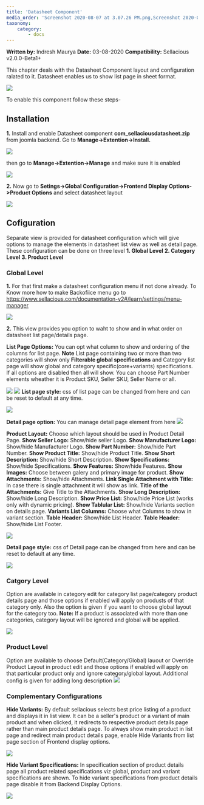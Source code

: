 ```yaml
---
title: 'Datasheet Component'
media_order: 'Screenshot 2020-08-07 at 3.07.26 PM.png,Screenshot 2020-08-07 at 3.22.21 PM.png,Screenshot 2020-08-07 at 3.25.09 PM.png,Screenshot 2020-08-07 at 3.33.15 PM.png,Screenshot 2020-08-07 at 3.42.14 PM.png,Screenshot 2020-08-07 at 3.53.13 PM.png,Screenshot 2020-08-07 at 4.11.49 PM.png,Screenshot 2020-08-07 at 4.48.12 PM.png,image3.png,Screenshot 2020-08-07 at 5.23.11 PM.png,Screenshot 2020-08-07 at 5.28.27 PM.png,Screenshot 2020-08-13 at 6.53.49 PM.png,details page.png,Screenshot 2020-08-14 at 11.15.17 AM.png,Screenshot 2020-08-14 at 11.45.59 AM.png,test3423.png'
taxonomy:
    category:
        - docs
---
```


**Written by:** Indresh Maurya
**Date:** 03-08-2020
**Compatibility:** Sellacious v2.0.0-Beta1+

This chapter deals with the Datasheet Component layout and configuration ralated to it. Datasheet enables us to show list page in sheet format.

![](Screenshot%202020-08-07%20at%203.07.26%20PM.png)

To enable this component follow these steps-

## Installation

**1.** Install and enable Datasheet component **com_sellaciousdatasheet.zip** from joomla backend. Go to **Manage->Extention->Install.** 

![](Screenshot%202020-08-07%20at%203.22.21%20PM.png)

then go to **Manage->Extention->Manage** and make sure it is enabled

![](Screenshot%202020-08-07%20at%203.25.09%20PM.png)

**2.** Now go to **Setings->Global Configuration->Frontend Display Options->Product Options** and select datasheet layout 

![](Screenshot%202020-08-07%20at%203.33.15%20PM.png)

## Cofiguration
Separate view is provided for datasheet configuration which will give options to manage the elements in datasheet list view as well as detail page. These configuration can be done on three level
**1. Global Level**
**2. Category Level**
**3. Product Level**

### Global Level

**1.** For that first make a datasheet configuration menu if not done already. To Know more how to make Backofiice menu go to https://www.sellacious.com/documentation-v2#/learn/settings/menu-manager 

![](Screenshot%202020-08-07%20at%203.42.14%20PM.png)

**2.** This view provides you option to waht to show and in what order on datasheet list page/details page.

**List Page Options:** You can opt what column to show and ordering of the columns for list page. **Note** List page containing two or more than two categories will show only **Filterable global specifications** and Category list page will show global and category specific(core+variants) specifications. If all options are disabled then all will show. You can choose Part Number elements wheather it is Product SKU, Seller SKU, Seller Name or all.

![](Screenshot%202020-08-13%20at%206.53.49%20PM.png)
![](Screenshot%202020-08-07%20at%204.11.49%20PM.png)
**List page style:** css of list page can be changed from here and can be reset to default at any time.

![](Screenshot%202020-08-07%20at%203.53.13%20PM.png)

**Detail page option:** You can manage detail page element from here
![](details%20page.png)

**Product Layout:** Choose which layout should be used in Product Detail Page.
**Show Seller Logo:** Show/hide seller Logo.
**Show Manufacturer Logo:** Show/hide Manufacturer Logo.
**Show Part Number:** Show/hide Part Number.
**Show Product Title:** Show/hide Product Title.
**Show Short Description:** Show/hide Short Description.
**Show Specifications:** Show/hide Specifications.
**Show Features:** Show/hide Features.
**Show Images:** Choose between galery and primary image for product.
**Show Attachments:** Show/hide Attachments.
**Link Single Attachment with Title:** In case there is single attachment it will show as link.
**Title of the Attachments:** Give Title to the Attachments.
**Show Long Description:** Show/hide Long Description.
**Show Price List:** Show/hide Price List (works only with dynamic pricing).
**Show Tablular List:** Show/hide Variants section on details page.
**Variants List Columns:** Choose what Columns to show in variant section.
**Table Header:** Show/hide List Header.
**Table Header:** Show/hide List Footer.

![](image3.png)

**Detail page style:** css of Detail page can be changed from here and can be reset to default at any time.

![](Screenshot%202020-08-07%20at%204.48.12%20PM.png)


### Catgory Level

Option are available in category edit for category list page/category product details page and those options if enabled will apply on produsts of that category only. Also the option is given if you want to choose global layout for the category too. **Note:** If a product is associated with more than one categories, category layout will be ignored and global will be applied.

![](Screenshot%202020-08-07%20at%205.23.11%20PM.png)

### Product Level

Option are available to choose Default(Category/Global) lauout or Override Product Layout in product edit and those options if enabled will apply on that particular product only and ignore category/global layout.
Additional config is given for adding long description
![](test3423.png)

### Complementary Configurations

**Hide Variants:** By default sellacious selects best price listing of a product and displays it in list view. It can be a seller's product or a variant of main product and when clicked, it redirects to respective product details page rather than main product details page. To always show main product in list page and redirect main product details page, enable Hide Variants from list page section of Frontend display options.

![](Screenshot%202020-08-14%20at%2011.15.17%20AM.png)

**Hide Variant Specifications:** In specification section of product details page all product related specifications  viz global, product and variant specifications are shown. To hide variant specifications from product details page disable it from Backend Display Options.

![](Screenshot%202020-08-14%20at%2011.45.59%20AM.png)